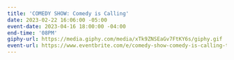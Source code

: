```yaml
---
title: 'COMEDY SHOW: Comedy is Calling'
date: 2023-02-22 16:06:00 -05:00
event-date: 2023-04-16 18:00:00 -04:00
end-time: '08PM'
giphy-url: https://media.giphy.com/media/xTk9ZNSEaGv7FtKY6s/giphy.gif
event-url: https://www.eventbrite.com/e/comedy-show-comedy-is-calling-tickets-602570242817
---
```


